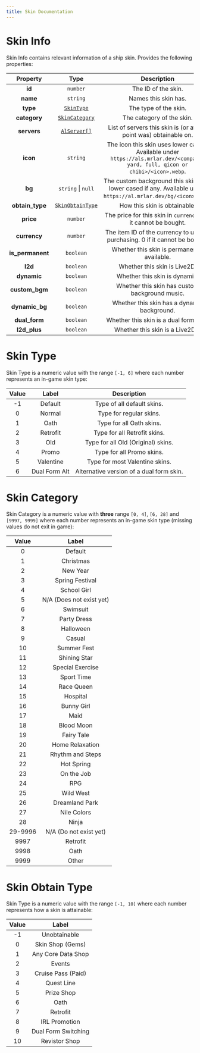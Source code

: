 ```yaml
---
title: Skin Documentation
---
```


# Skin Info

Skin Info contains relevant information of a ship skin. Provides the following properties:

|     Property     |                  Type                  |                                                           Description                                                           |
| :--------------: | :------------------------------------: | :-----------------------------------------------------------------------------------------------------------------------------: |
|      **id**      |                `number`                |                                                       The ID of the skin.                                                       |
|     **name**     |                `string`                |                                                      Names this skin has.                                                       |
|     **type**     |        [`SkinType`](#skin-type)        |                                                      The type of the skin.                                                      |
|   **category**   |    [`SkinCategory`](#skin-category)    |                                                    The category of the skin.                                                    |
|   **servers**    | [`AlServer[]`](../common.md#al-server) |                                List of servers this skin is (or at any point was) obtainable on.                                |
|     **icon**     |                `string`                | The icon this skin uses lower cased. Available under `https://als.mrlar.dev/<compact, yard, full, qicon or chibi>/<icon>.webp`. |
|      **bg**      |           `string` \| `null`           |       The custom background this skin uses lower cased if any.    Available under `https://al.mrlar.dev/bg/<icon>.webp`.        |
| **obtain_type**  | [`SkinObtainType`](#skin-obtain-type)  |                                                  How this skin is obtainable.                                                   |
|    **price**     |                `number`                |                                The price for this skin in `currency`. 0 if it cannot be bought.                                 |
|   **currency**   |                `number`                |                          The item ID of the currency to use for purchasing. 0 if it cannot be bought.                           |
| **is_permanent** |               `boolean`                |                                           Whether this skin is permanently available.                                           |
|     **l2d**      |               `boolean`                |                                                  Whether this skin is Live2D.                                                   |
|   **dynamic**    |               `boolean`                |                                                  Whether this skin is dynamic.                                                  |
|  **custom_bgm**  |               `boolean`                |                                         Whether this skin has custom background music.                                          |
|  **dynamic_bg**  |               `boolean`                |                                           Whether this skin has a dynamic background.                                           |
|  **dual_form**   |               `boolean`                |                                             Whether this skin is a dual form skin.                                              |
|   **l2d_plus**   |               `boolean`                |                                                 Whether this skin is a Live2D+.                                                 |

# Skin Type

Skin Type is a numeric value with the range `[-1, 6]` where each number represents an in-game skin
type:

| Value |     Label     |               Description                |
| :---: | :-----------: | :--------------------------------------: |
|  -1   |    Default    |        Type of all default skins.        |
|   0   |    Normal     |         Type for regular skins.          |
|   1   |     Oath      |         Type for all Oath skins.         |
|   2   |   Retrofit    |       Type for all Retrofit skins.       |
|   3   |      Old      |    Type for all Old (Original) skins.    |
|   4   |     Promo     |        Type for all Promo skins.         |
|   5   |   Valentine   |      Type for most Valentine skins.      |
|   6   | Dual Form Alt | Alternative version of a dual form skin. |

# Skin Category

Skin Category is a numeric value with **three** range `[0, 4]`, `[6, 28]` and `[9997, 9999]` where 
each number represents an in-game skin type (missing values do not exit in game):

|  Value  |          Label           |
| :-----: | :----------------------: |
|    0    |         Default          |
|    1    |        Christmas         |
|    2    |         New Year         |
|    3    |     Spring Festival      |
|    4    |       School Girl        |
|    5    | N/A (Does not exist yet) |
|    6    |         Swimsuit         |
|    7    |       Party Dress        |
|    8    |        Halloween         |
|    9    |          Casual          |
|   10    |       Summer Fest        |
|   11    |       Shining Star       |
|   12    |     Special Exercise     |
|   13    |        Sport Time        |
|   14    |        Race Queen        |
|   15    |         Hospital         |
|   16    |        Bunny Girl        |
|   17    |           Maid           |
|   18    |        Blood Moon        |
|   19    |        Fairy Tale        |
|   20    |     Home Relaxation      |
|   21    |     Rhythm and Steps     |
|   22    |        Hot Spring        |
|   23    |        On the Job        |
|   24    |           RPG            |
|   25    |        Wild West         |
|   26    |      Dreamland Park      |
|   27    |       Nile Colors        |
|   28    |          Ninja           |
| 29-9996 |  N/A (Do not exist yet)  |
|  9997   |         Retrofit         |
|  9998   |           Oath           |
|  9999   |          Other           |

# Skin Obtain Type

Skin Type is a numeric value with the range `[-1, 10]` where each number represents how a skin
is attainable:

| Value |        Label        |
| :---: | :-----------------: |
|  -1   |    Unobtainable     |
|   0   |  Skin Shop (Gems)   |
|   1   | Any Core Data Shop  |
|   2   |       Events        |
|   3   | Cruise Pass (Paid)  |
|   4   |     Quest Line      |
|   5   |     Prize Shop      |
|   6   |        Oath         |
|   7   |      Retrofit       |
|   8   |    IRL Promotion    |
|   9   | Dual Form Switching |
|  10   |    Revistor Shop    |